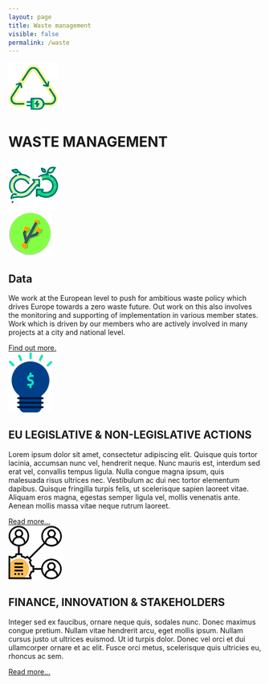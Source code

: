 ```yaml
---
layout: page
title: Waste management
visible: false
permalink: /waste
---
```


<div>
	<div class="centered-title">
		<img src="/assets/icons/waste1.png">
		<h1>WASTE MANAGEMENT</h1>
		<img src="/assets/icons/waste2.png">
	</div>
	<div class="flex-container">
		<div class="row">
			<img class="card-img" src="/assets/icons/data.png">
			<div class="card-descr">
				<h2>Data</h2>
				<p>We work at the European level to push for ambitious waste policy which drives Europe towards a zero waste future. Out work on this also involves the monitoring and supporting of implementation in various member states. Work which is driven by our members who are actively involved in many projects at a city and national level.</p>
				<a href="data">Find out more.</a>
			</div>
		</div>
		<div class="row">
			<img class="card-img" src="/assets/icons/innovation.png">
			<div class="card-descr">
				<h2>EU LEGISLATIVE & NON-LEGISLATIVE ACTIONS</h2>
				<p>Lorem ipsum dolor sit amet, consectetur adipiscing elit. Quisque quis tortor lacinia, accumsan nunc vel, hendrerit neque. Nunc mauris est, interdum sed erat vel, convallis tempus ligula. Nulla congue magna ipsum, quis malesuada risus ultrices nec. Vestibulum ac dui nec tortor elementum dapibus. Quisque fringilla turpis felis, ut scelerisque sapien laoreet vitae. Aliquam eros magna, egestas semper ligula vel, mollis venenatis ante. Aenean mollis massa vitae neque rutrum laoreet.</p>
				<a href="#">Read more...</a>
			</div>
		</div>
		<div class="row">
			<img class="card-img" src="/assets/icons/stakeholders.png">
			<div class="card-descr">
				<h2>FINANCE, INNOVATION & STAKEHOLDERS</h2>
				<p>Integer sed ex faucibus, ornare neque quis, sodales nunc. Donec maximus congue pretium. Nullam vitae hendrerit arcu, eget mollis ipsum. Nullam cursus justo ut ultrices euismod. Ut id turpis dolor. Donec vel orci et dui ullamcorper ornare et ac elit. Fusce orci metus, scelerisque quis ultricies eu, rhoncus ac sem.</p>
				<a href="#">Read more...</a>
			</div>
		</div>
	</div>

</div>





